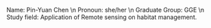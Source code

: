 Name: Pin-Yuan Chen \n
Pronoun: she/her \n 
Graduate Group: GGE \n  
Study field: Application of Remote sensing on habitat management.